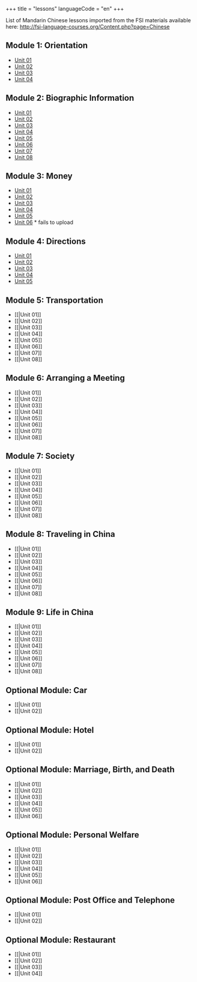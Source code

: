 +++
title = "lessons"
languageCode = "en"
+++

List of Mandarin Chinese lessons imported from the FSI materials
available here:
<http://fsi-language-courses.org/Content.php?page=Chinese>

## Module 1: Orientation

  - [Unit
    01](/group/fsi-import/FSI-Mandarin-Module1-Orientation-Unit1-Tape1C-1)
  - [Unit
    02](/group/fsi-import/FSI-Mandarin-Module1-Orientation-Unit1-Tape2C-1)
  - [Unit
    03](/group/fsi-import/FSI-Mandarin-Module1-Orientation-Unit1-Tape3C-1)
  - [Unit
    04](/group/fsi-import/FSI-Mandarin-Module1-Orientation-Unit1-Tape4C-1)

## Module 2: Biographic Information

  - [Unit
    01](/group/fsi-import/FSI-Mandarin-Module2-BiographicInformation-Unit1-Tape1C-1)
  - [Unit
    02](/group/fsi-import/FSI-Mandarin-Module2-BiographicInformation-Unit2-Tape2C-1)
  - [Unit
    03](/group/fsi-import/FSI-Mandarin-Module2-BiographicInformation-Unit3-Tape3C-1)
  - [Unit
    04](/group/fsi-import/FSI-Mandarin-Module2-BiographicInformation-Unit4-Tape4C-1)
  - [Unit
    05](/group/fsi-import/FSI-Mandarin-Module2-BiographicInformation-Unit5-Tape5C-1)
  - [Unit
    06](/group/fsi-import/FSI-Mandarin-Module2-BiographicInformation-Unit6-Tape6C-1)
  - [Unit
    07](/group/fsi-import/FSI-Mandarin-Module2-BiographicInformation-Unit7-Tape7C-1)
  - [Unit
    08](/group/fsi-import/FSI-Mandarin-Module2-BiographicInformation-Unit8-Tape8C-1)

## Module 3: Money

  - [Unit
    01](/group/fsi-import/FSI-Mandarin-Module3-Money-Unit1-Tape1C-1)
  - [Unit
    02](/group/fsi-import/FSI-Mandarin-Module3-Money-Unit2-Tape2C-1)
  - [Unit
    03](/group/fsi-import/FSI-Mandarin-Module3-Money-Unit3-Tape3C-1)
  - [Unit
    04](/group/fsi-import/FSI-Mandarin-Module3-Money-Unit4-Tape4C-1)
  - [Unit
    05](/group/fsi-import/FSI-Mandarin-Module3-Money-Unit5-Tape5C-1)
  - [Unit
    06](/group/fsi-import/FSI-Mandarin-Module3-Money-Unit6-Tape6C-1) \*
    fails to upload

## Module 4: Directions

  - [Unit
    01](/group/fsi-import/FSI-Mandarin-Module4-Directions--Unit1-Tape1C-1)
  - [Unit
    02](/group/fsi-import/FSI-Mandarin-Module4-Directions-Unit2-Tape2C-1)
  - [Unit
    03](/group/fsi-import/FSI-Mandarin-Module4-Directions-Unit3-Tape3C-1)
  - [Unit
    04](/group/fsi-import/FSI-Mandarin-Module4-Directions-Unit4-Tape4C-1)
  - [Unit
    05](/group/fsi-import/FSI-Mandarin-Module4-Directions-Unit5-Tape5C-1)

## Module 5: Transportation

  - \[\[|Unit 01\]\]
  - \[\[|Unit 02\]\]
  - \[\[|Unit 03\]\]
  - \[\[|Unit 04\]\]
  - \[\[|Unit 05\]\]
  - \[\[|Unit 06\]\]
  - \[\[|Unit 07\]\]
  - \[\[|Unit 08\]\]

## Module 6: Arranging a Meeting

  - \[\[|Unit 01\]\]
  - \[\[|Unit 02\]\]
  - \[\[|Unit 03\]\]
  - \[\[|Unit 04\]\]
  - \[\[|Unit 05\]\]
  - \[\[|Unit 06\]\]
  - \[\[|Unit 07\]\]
  - \[\[|Unit 08\]\]

## Module 7: Society

  - \[\[|Unit 01\]\]
  - \[\[|Unit 02\]\]
  - \[\[|Unit 03\]\]
  - \[\[|Unit 04\]\]
  - \[\[|Unit 05\]\]
  - \[\[|Unit 06\]\]
  - \[\[|Unit 07\]\]
  - \[\[|Unit 08\]\]

## Module 8: Traveling in China

  - \[\[|Unit 01\]\]
  - \[\[|Unit 02\]\]
  - \[\[|Unit 03\]\]
  - \[\[|Unit 04\]\]
  - \[\[|Unit 05\]\]
  - \[\[|Unit 06\]\]
  - \[\[|Unit 07\]\]
  - \[\[|Unit 08\]\]

## Module 9: Life in China

  - \[\[|Unit 01\]\]
  - \[\[|Unit 02\]\]
  - \[\[|Unit 03\]\]
  - \[\[|Unit 04\]\]
  - \[\[|Unit 05\]\]
  - \[\[|Unit 06\]\]
  - \[\[|Unit 07\]\]
  - \[\[|Unit 08\]\]

## Optional Module: Car

  - \[\[|Unit 01\]\]
  - \[\[|Unit 02\]\]

## Optional Module: Hotel

  - \[\[|Unit 01\]\]
  - \[\[|Unit 02\]\]

## Optional Module: Marriage, Birth, and Death

  - \[\[|Unit 01\]\]
  - \[\[|Unit 02\]\]
  - \[\[|Unit 03\]\]
  - \[\[|Unit 04\]\]
  - \[\[|Unit 05\]\]
  - \[\[|Unit 06\]\]

## Optional Module: Personal Welfare

  - \[\[|Unit 01\]\]
  - \[\[|Unit 02\]\]
  - \[\[|Unit 03\]\]
  - \[\[|Unit 04\]\]
  - \[\[|Unit 05\]\]
  - \[\[|Unit 06\]\]

## Optional Module: Post Office and Telephone

  - \[\[|Unit 01\]\]
  - \[\[|Unit 02\]\]

## Optional Module: Restaurant

  - \[\[|Unit 01\]\]
  - \[\[|Unit 02\]\]
  - \[\[|Unit 03\]\]
  - \[\[|Unit 04\]\]
